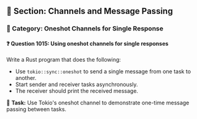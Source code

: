 ## 📘 Section: Channels and Message Passing
### 🔹 Category: Oneshot Channels for Single Response
#### ❓ Question 1015: Using oneshot channels for single responses

Write a Rust program that does the following:

- Use `tokio::sync::oneshot` to send a single message from one task to another.
- Start sender and receiver tasks asynchronously.
- The receiver should print the received message.

🔧 **Task:** Use Tokio's oneshot channel to demonstrate one-time message passing between tasks.
